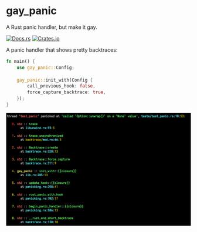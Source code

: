 # gay_panic

A Rust panic handler, but make it gay.

<!-- [![CI](https://github.com/mistodon/gay_panic/actions/workflows/rust.yml/badge.svg)](https://github.com/mistodon/gay_panic/actions/workflows/rust.yml) -->
[![Docs.rs](https://docs.rs/gay_panic/badge.svg)](https://docs.rs/gay_panic/1.1.0/gay_panic/)
[![Crates.io](https://img.shields.io/crates/v/gay_panic.svg)](https://crates.io/crates/gay_panic)
<!-- [![codecov](https://codecov.io/github/mistodon/gay_panic/branch/main/graph/badge.svg?token=XN5QQCKX5Z)](https://codecov.io/github/mistodon/gay_panic) -->


A panic handler that shows pretty backtraces:

```rust
fn main() {
    use gay_panic::Config;

    gay_panic::init_with(Config {
        call_previous_hook: false,
        force_capture_backtrace: true,
    });
}
```

![Rainbow backtrace](./pretty_gay_panic.png)
